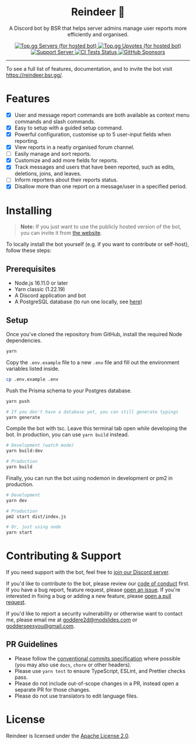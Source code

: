 <h1 align="center">Reindeer 🦌</h1>

<p align="center">A Discord bot by BSR that helps server admins manage user reports more efficiently and organised.</p>

<p align="center">
  <a href="https://top.gg/bot/1126157327746211840">
    <img src="https://top.gg/api/widget/servers/1126157327746211840.svg" alt="Top.gg Servers (for hosted bot)">
  </a>
  <a href="https://top.gg/bot/1126157327746211840">
    <img src="https://top.gg/api/widget/upvotes/1126157327746211840.svg" alt="Top.gg Upvotes (for hosted bot)">
  </a>
  <a href="https://discord.gg/R2FDvcPXTK">
    <img src="https://img.shields.io/discord/983301648829001768?color=5865F2&logo=discord&logoColor=white" alt="Support Server" />
  </a>
  <a href="https://github.com/GodderE2D/Reindeer/actions">
    <img src="https://github.com/discordjs/discord.js/actions/workflows/tests.yml/badge.svg" alt="CI Tests Status" />
  </a>
  <a href="https://github.com/sponsors/GodderE2D">
    <img src="https://img.shields.io/badge/sponsor-GodderE2D-ea4aaa?logo=github&logoColor=white" alt="GitHub Sponsors" />
  </a>
</p>

---

To see a full list of features, documentation, and to invite the bot visit https://reindeer.bsr.gg/.

# Features

- [x] User and message report commands are both available as context menu commands and slash commands.
- [x] Easy to setup with a guided setup command.
- [x] Powerful configuration, customise up to 5 user-input fields when reporting.
- [x] View reports in a neatly organised forum channel.
- [ ] Easily manage and sort reports.
- [x] Customize and add more fields for reports.
- [x] Track messages and users that have been reported, such as edits, deletions, joins, and leaves.
- [ ] Inform reporters about their reports status.
- [x] Disallow more than one report on a message/user in a specified period.

# Installing

> **Note:** If you just want to use the publicly hosted version of the bot, you can invite it from
> [the website](https://reindeer.bsr.gg/).

To locally install the bot yourself (e.g. if you want to contribute or self-host), follow these steps:

## Prerequisites

- Node.js 16.11.0 or later
- Yarn classic (1.22.19)
- A Discord application and bot
- A PostgreSQL database (to run one locally, see [here](https://www.postgresql.org/docs/current/tutorial-install.html))

## Setup

Once you've cloned the repository from GitHub, install the required Node dependencies.

```sh
yarn
```

Copy the `.env.example` file to a new `.env` file and fill out the environment variables listed inside.

```sh
cp .env.example .env
```

Push the Prisma schema to your Postgres database.

```sh
yarn push

# If you don't have a database yet, you can still generate typings
yarn generate
```

Compile the bot with tsc. Leave this terminal tab open while developing the bot. In production, you can use `yarn build`
instead.

```sh
# Development (watch mode)
yarn build:dev

# Production
yarn build
```

Finally, you can run the bot using nodemon in development or pm2 in production.

```sh
# Development
yarn dev

# Production
pm2 start dist/index.js

# Or, just using node
yarn start
```

# Contributing & Support

If you need support with the bot, feel free to [join our Discord server](https://reindeer.bsr.gg/discord).

If you'd like to contribute to the bot, please review our [code of conduct](CODE_OF_CONDUCT.md) first. If you have a bug
report, feature request, please [open an issue](https://github.com/GodderE2D/reindeer/issues). If you're interested in
fixing a bug or adding a new feature, please [open a pull request](https://github.com/GodderE2D/reindeer/pulls).

If you'd like to report a security vulnerability or otherwise want to contact me, please email me at
[goddere2d@modslides.com](mailto:goddere2d@modslides.com) or [godderseesyou@gmail.com](mailto:godderseesyou@gmail.com).

## PR Guidelines

- Please follow the [conventional commits specification](https://www.conventionalcommits.org/en/v1.0.0/) where possible
  (you may also use `docs`, `chore` or other headers).
- Please use `yarn test` to ensure TypeScript, ESLint, and Prettier checks pass.
- Please do not include out-of-scope changes in a PR, instead open a separate PR for those changes.
- Please do not use translators to edit language files.

# License

Reindeer is licensed under the [Apache License 2.0](https://github.com/GodderE2D/Reindeer/blob/main/LICENSE).
